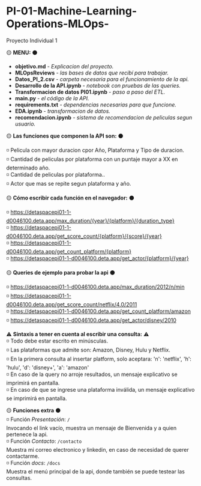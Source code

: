 # PI-01-Machine-Learning-Operations-MLOps-
Proyecto Individual 1 

:yellow_circle: **MENU:** :black_circle:
* **objetivo.md** - _Explicacion del proyecto._
* **MLOpsReviews** - _las bases de datos que recibí para trabajar._
* **Datos_PI_2.csv** - _carpeta necesaria para el funcionamiento de la api._
* **Desarrollo de la API.ipynb** - _notebook con pruebas de las queries._
* **Transformacion de datos PI01.ipynb** - _paso a paso del ETL._
* **main.py** - _el código de la API._
* **requirements.txt** - _dependencias necesarias para que funcione._
* **EDA.ipynb** - _transformacion de datos._
* **recomendacion.ipynb** - _sistema de recomendacion de peliculas segun usuario._

:yellow_circle: **Las funciones que componen la API son:** :black_circle:

:white_medium_small_square: Pelicula con mayor duracion cpor Año, Plataforma y Tipo de duracion. <br>
:white_medium_small_square: Cantidad de peliculas por plataforma con un puntaje mayor a XX en determinado año. <br>
:white_medium_small_square: Cantidad de peliculas por plataforma.. <br>
:white_medium_small_square: Actor que mas se repite segun plataforma y año. <br>

:yellow_circle: **Cómo escribir cada función en el navegador:** :black_circle: 

:white_medium_small_square: https://detaspacepi01-1-d0046100.deta.app/max_duration/{year}/{platform}/{duration_type}<br>
:white_medium_small_square: https://detaspacepi01-1-d0046100.deta.app/get_score_count/{platform}/{score}/{year} <br>
:white_medium_small_square: https://detaspacepi01-1-d0046100.deta.app/get_count_platform/{platform} <br>
:white_medium_small_square: https://detaspacepi01-1-d0046100.deta.app/get_actor/{platform}/{year} <br>

:yellow_circle: **Queries de ejemplo para probar la api** :black_circle: 

:white_medium_small_square: https://detaspacepi01-1-d0046100.deta.app/max_duration/2012/n/min <br>
:white_medium_small_square: https://detaspacepi01-1-d0046100.deta.app/get_score_count/netflix/4.0/2011 <br>
:white_medium_small_square: https://detaspacepi01-1-d0046100.deta.app/get_count_platform/amazon <br>
:white_medium_small_square: https://detaspacepi01-1-d0046100.deta.app/get_actor/disney/2010 <br>

:warning: **Sintaxis a tener en cuenta al escribir una consulta:** :warning:<br>
:white_medium_small_square: Todo debe estar escrito en minúsculas.  <br>
:white_medium_small_square: Las plataformas que admite son: Amazon, Disney, Hulu y Netflix. <br>
:white_medium_small_square: En la primera consulta al insertar platform, solo aceptara: 
            'n': 'netflix',
            'h': 'hulu',
            'd': 'disney+',
            'a': 'amazon'  <br>
:white_medium_small_square: En caso de la query no arroje resultados, un mensaje explicativo se imprimirá en pantalla.<br>
:white_medium_small_square: En caso de que se ingrese una plataforma inválida, un mensaje explicativo se imprimirá en pantalla. <br>

:yellow_circle: **Funciones extra** :black_circle: <br>
:white_medium_small_square: Función _Presentación_: `/` <br>
Invocando el link vacío, muestra un mensaje de Bienvenida y a quien pertenece la api.<br>
:white_medium_small_square: Función _Contacto_: `/contacto`<br>
Muestra mi correo electronico y linkedin, en caso de necesidad de querer contactarme. <br>
:white_medium_small_square: Función _docs_: `/docs` <br>
Muestra el menú principal de la api, donde también se puede testear las consultas.<br>


